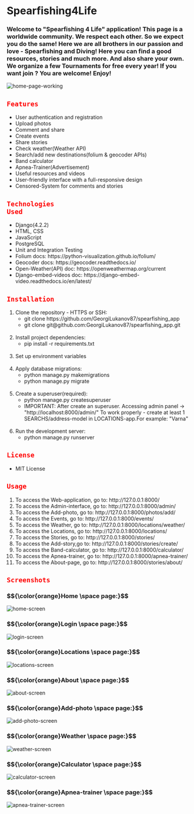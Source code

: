 <h1> Spearfishing4Life </h1>

<h3>
Welcome to "Spearfishing 4 Life" application!
This page is a worldwide community.
We respect each other. So we expect you do the same!
Here we are all brothers in our passion and love - Spearfishing and Diving!
Here you can find a good resources, stories and much more. And also share your own.
We organize a few Tournaments for free every year! If you want join ? You are welcome! Enjoy!
</h3>

![home-page-working](https://github.com/GeorgiLukanov87/spearfishing_app/assets/102332504/70a8c185-db98-4a3e-a8b2-5a1277ec8da5)

## <code style="color : red">Features</code>
<ul>
 <li>User authentication and registration </li>
 <li>Upload photos</li>
 <li>Comment and share</li>
 <li>Create events</li>
 <li>Share stories</li>
 <li>Check weather(Weather API)</li>
 <li>Search/add new destinations(folium & geocoder APIs)</li>
 <li>Band calculator</li>
 <li>Apnea-Trainer(Advertisement)</li>
 <li>Useful resources and videos</li>
 <li>User-friendly interface with a full-responsive design</li>
 <li>Censored-System for comments and stories</li>
</ul>


## <code style="color : red">Technologies Used</code>
<ul>
 <li>Django(4.2.2)</li>
 <li>HTML, CSS</li>
 <li>JavaScript</li>
 <li>PostgreSQL</li>
 <li>Unit and Integration Testing </li>
 <li>Folium docs: https://python-visualization.github.io/folium/ </li>
 <li>Geocoder docs: https://geocoder.readthedocs.io/ </li>
 <li>Open-Weather(API) doc: https://openweathermap.org/current </li>
 <li>Django-embed-videos doc: https://django-embed-video.readthedocs.io/en/latest/ </li>
</ul>

## <code style="color : red">Installation</code>
<ol>
 <li>Clone the repository - HTTPS or SSH:
 <ul>
  <li>git clone https://github.com/GeorgiLukanov87/spearfishing_app</li>
  <li>git clone git@github.com:GeorgiLukanov87/spearfishing_app.git</li>
 </ul>
 </li>
 <br>
 <li>Install project dependencies:
 <ul>
  <li>pip install -r requirements.txt</li>
 </ul>
 </li>
  <br>
 <li>Set up environment variables</li>
  <br>
 <li>Apply database migrations:
  <ul>
  <li>python manage.py makemigrations</li>
   <li>python manage.py migrate</li>
 </ul>
 </li>
  <br>
 <li>Create a superuser(required):
  <ul>
  <li>python manage.py createsuperuser</li>
  <li>IMPORTANT: After create an superuser. Accessing admin panel -> "http://localhost:8000/admin/"
   To work properly - create at least 1 SEARCHS/address-model in LOCATIONS-app.For example: "Varna" </li>
 </ul>
 </li>
  <br>
 <li>Run the development server:
  <ul>
  <li>python manage.py runserver</li>
 </ul>
 </li>
</ol>

## <code style="color : red">License</code>
<ul>
 <li>MIT License</li>
</ul>



## <code style="color : red">Usage</code>

<ol>
 <li>To access the Web-application, go to: http://127.0.0.1:8000/</li>
 <li>To access the Admin-interface, go to: http://127.0.0.1:8000/admin/</li>
 <li>To access the Add-photo, go to: http://127.0.0.1:8000/photos/add/</li>
 <li>To access the Events, go to: http://127.0.0.1:8000/events/</li>
 <li>To access the Weather, go to: http://127.0.0.1:8000/locations/weather/</li>
 <li>To access the Locations, go to: http://127.0.0.1:8000/locations/</li>
 <li>To access the Stories, go to: http://127.0.0.1:8000/stories/</li>
 <li>To access the Add-story,go to: http://127.0.0.1:8000/stories/create/</li>
 <li>To access the Band-calculator, go to: http://127.0.0.1:8000/calculator/</li>
 <li>To access the Apnea-trainer, go to: http://127.0.0.1:8000/apnea-trainer/</li>
 <li>To access the About-page, go to: http://127.0.0.1:8000/stories/about/</li>
</ol>

## <code style="color : red">Screenshots</code>

<h3> $${\color{orange}Home \space page:}$$ </h3>

![home-screen](https://github.com/GeorgiLukanov87/spearfishing_app/assets/102332504/ab131076-7eab-4831-90bb-1abd20843114)

<h3> $${\color{orange}Login \space page:}$$ </h3>

![login-screen](https://github.com/GeorgiLukanov87/spearfishing_app/assets/102332504/1c7f8430-614e-427d-a3a2-b273152dee87)

<h3> $${\color{orange}Locations \space page:}$$ </h3>

![locations-screen](https://github.com/GeorgiLukanov87/spearfishing_app/assets/102332504/7006b315-d61b-49d5-afcb-26b4b53fa13d)

<h3> $${\color{orange}About \space page:}$$ </h3>

![about-screen](https://github.com/GeorgiLukanov87/spearfishing_app/assets/102332504/bc3ecc1c-a2a2-4fc3-a188-040fe1cc5f7b)

<h3> $${\color{orange}Add-photo \space page:}$$ </h3>

![add-photo-screen](https://github.com/GeorgiLukanov87/spearfishing_app/assets/102332504/a540f611-5b9c-46bb-9a52-ca384014ec81)

<h3> $${\color{orange}Weather \space page:}$$ </h3>

![weather-screen](https://github.com/GeorgiLukanov87/spearfishing_app/assets/102332504/5d029b42-f8e5-40b0-8602-135f9faca0f1)

<h3> $${\color{orange}Calculator \space page:}$$ </h3>

![calculator-screen](https://github.com/GeorgiLukanov87/spearfishing_app/assets/102332504/5b177b1f-372b-4bd8-a09e-032c9be67013)

<h3> $${\color{orange}Apnea-trainer \space page:}$$ </h3>

![apnea-trainer-screen](https://github.com/GeorgiLukanov87/spearfishing_app/assets/102332504/885ba9b2-c8c8-45c6-b45e-74224f86776e)


